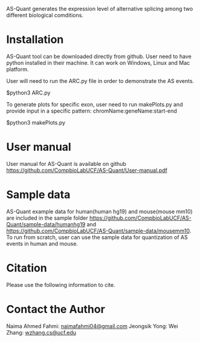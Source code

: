 AS-Quant generates the expression level of alternative splicing among two different biological comditions.

# Installation
AS-Quant tool can be downloaded directly from github. User need to have python installed in their machine. It can work on Windows, Linux and Mac platform.

User will need to run the ARC.py file in order to demonstrate the AS events.

$python3 ARC.py

To generate plots for specific exon, user need to run makePlots.py and provide input in a specific pattern: chromName:geneName:start-end

$python3 makePlots.py

# User manual
User manual for AS-Quant is available on github https://github.com/CompbioLabUCF/AS-Quant/User-manual.pdf

# Sample data
AS-Quant example data for human(human hg19) and mouse(mouse mm10) are included in the sample folder https://github.com/CompbioLabUCF/AS-Quant/sample-data/humanhg19 and https://github.com/CompbioLabUCF/AS-Quant/sample-data/mousemm10. To run from scratch, user can use the sample data for quantization of AS events in human and mouse.

# Citation
Please use the following information to cite.

# Contact the Author
Naima Ahmed Fahmi: naimafahmi04@gmail.com
Jeongsik Yong: 
Wei Zhang: wzhang.cs@ucf.edu
